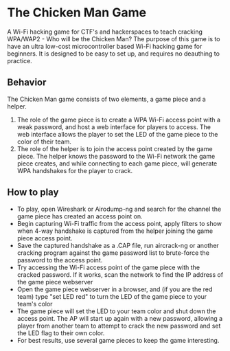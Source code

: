 The Chicken Man Game
======
A Wi-Fi hacking game for CTF's and hackerspaces to teach cracking WPA/WAP2 - Who will be the Chicken Man?
The purpose of this game is to have an ultra low-cost microcontroller based Wi-Fi hacking game for beginners.
It is designed to be easy to set up, and requires no deauthing to practice.

## Behavior

The Chicken Man game consists of two elements, a game piece and a helper. 

1. The role of the game piece is to create a WPA Wi-Fi access point with a weak password, and host a web interface for players to access. The web interface allows the player to set the LED of the game piece to the color of their team.
2. The role of the helper is to join the access point created by the game piece. The helper knows the password to the Wi-Fi network the game piece creates, and while connecting to each game piece, will generate WPA handshakes for the player to crack.

## How to play

* To play, open Wireshark or Airodump-ng and search for the channel the game piece has created an access point on.
* Begin capturing Wi-Fi traffic from the access point, apply filters to show when 4-way handshake is captured from the helper joining the game piece access point. 
* Save the captured handshake as a .CAP file, run aircrack-ng or another cracking program against the game password list to brute-force the password to the access point.
* Try accessing the Wi-Fi access point of the game piece with the cracked password. If it works, scan the network to find the IP address of the game piece webserver
* Open the game piece webserver in a browser, and (if you are the red team) type "set LED red" to turn the LED of the game piece to your team's color
* The game piece will set the LED to your team color and shut down the access point. The AP will start up again with a new password, allowing a player from another team to attempt to crack the new password and set the LED flag to their own color.
* For best results, use several game pieces to keep the game interesting.




